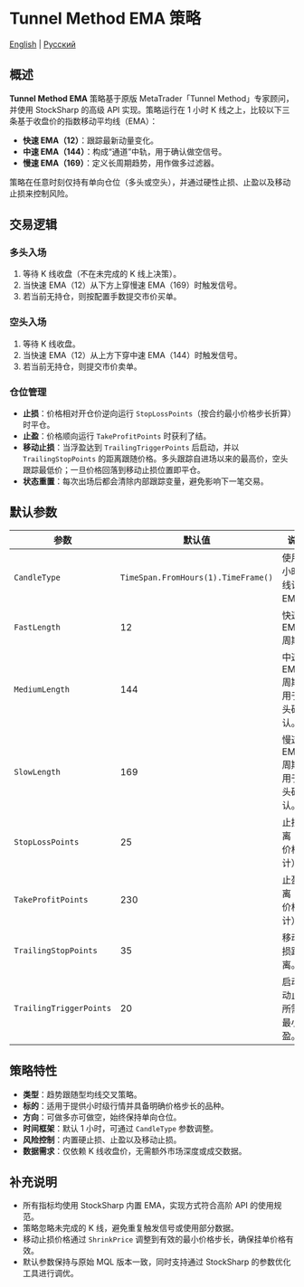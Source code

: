 # Tunnel Method EMA 策略
[English](README.md) | [Русский](README_ru.md)

## 概述
**Tunnel Method EMA** 策略基于原版 MetaTrader「Tunnel Method」专家顾问，并使用 StockSharp 的高级 API 实现。策略运行在 1 小时 K 线之上，比较以下三条基于收盘价的指数移动平均线（EMA）：

- **快速 EMA（12）**：跟踪最新动量变化。
- **中速 EMA（144）**：构成“通道”中轨，用于确认做空信号。
- **慢速 EMA（169）**：定义长周期趋势，用作做多过滤器。

策略在任意时刻仅持有单向仓位（多头或空头），并通过硬性止损、止盈以及移动止损来控制风险。

## 交易逻辑
### 多头入场
1. 等待 K 线收盘（不在未完成的 K 线上决策）。
2. 当快速 EMA（12）从下方上穿慢速 EMA（169）时触发信号。
3. 若当前无持仓，则按配置手数提交市价买单。

### 空头入场
1. 等待 K 线收盘。
2. 当快速 EMA（12）从上方下穿中速 EMA（144）时触发信号。
3. 若当前无持仓，则提交市价卖单。

### 仓位管理
- **止损**：价格相对开仓价逆向运行 `StopLossPoints`（按合约最小价格步长折算）时平仓。
- **止盈**：价格顺向运行 `TakeProfitPoints` 时获利了结。
- **移动止损**：当浮盈达到 `TrailingTriggerPoints` 后启动，并以 `TrailingStopPoints` 的距离跟随价格。多头跟踪自进场以来的最高价，空头跟踪最低价；一旦价格回落到移动止损位置即平仓。
- **状态重置**：每次出场后都会清除内部跟踪变量，避免影响下一笔交易。

## 默认参数
| 参数 | 默认值 | 说明 |
|------|--------|------|
| `CandleType` | `TimeSpan.FromHours(1).TimeFrame()` | 使用 1 小时 K 线计算 EMA。 |
| `FastLength` | 12 | 快速 EMA 周期。 |
| `MediumLength` | 144 | 中速 EMA 周期，用于空头确认。 |
| `SlowLength` | 169 | 慢速 EMA 周期，用于多头确认。 |
| `StopLossPoints` | 25 | 止损距离（以价格点计）。 |
| `TakeProfitPoints` | 230 | 止盈距离（以价格点计）。 |
| `TrailingStopPoints` | 35 | 移动止损距离。 |
| `TrailingTriggerPoints` | 20 | 启动移动止损所需的最小浮盈。 |

## 策略特性
- **类型**：趋势跟随型均线交叉策略。
- **标的**：适用于提供小时级行情并具备明确价格步长的品种。
- **方向**：可做多亦可做空，始终保持单向仓位。
- **时间框架**：默认 1 小时，可通过 `CandleType` 参数调整。
- **风险控制**：内置硬止损、止盈以及移动止损。
- **数据需求**：仅依赖 K 线收盘价，无需额外市场深度或成交数据。

## 补充说明
- 所有指标均使用 StockSharp 内置 EMA，实现方式符合高阶 API 的使用规范。
- 策略忽略未完成的 K 线，避免重复触发信号或使用部分数据。
- 移动止损价格通过 `ShrinkPrice` 调整到有效的最小价格步长，确保挂单价格有效。
- 默认参数保持与原始 MQL 版本一致，同时支持通过 StockSharp 的参数优化工具进行调优。
